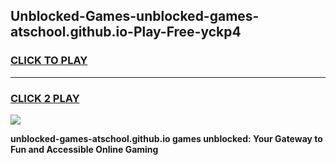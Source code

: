 
## Unblocked-Games-unblocked-games-atschool.github.io-Play-Free-yckp4
<h3>
<a href="https://premium76.site?title=unblocked-games-atschool.github.io&ref=19M">CLICK TO PLAY</a></h3>
<hr>

<h3>
<a href="https://premium76.site?title=unblocked-games-atschool.github.io&ref=19M">CLICK 2 PLAY</a>
  
</h3>

<a href="https://premium76.site?title=unblocked-games-atschool.github.io&ref=19M"><img src="https://clearcache.store/games.png"></a>


**unblocked-games-atschool.github.io games unblocked: Your Gateway to Fun and Accessible Online Gaming**
